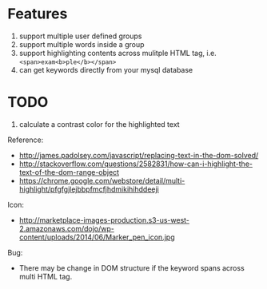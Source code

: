 # Features
1. support multiple user defined groups
2. support multiple words inside a group
3. support highlighting contents across mulitple HTML tag, i.e. `<span>exam<b>ple</b></span>`
4. can get keywords directly from your mysql database

# TODO
1. calculate a contrast color for the highlighted text

Reference:
- http://james.padolsey.com/javascript/replacing-text-in-the-dom-solved/
- http://stackoverflow.com/questions/2582831/how-can-i-highlight-the-text-of-the-dom-range-object
- https://chrome.google.com/webstore/detail/multi-highlight/pfgfgjlejbbpfmcfjhdmikihihddeeji

Icon:
- http://marketplace-images-production.s3-us-west-2.amazonaws.com/dojo/wp-content/uploads/2014/06/Marker_pen_icon.jpg

Bug:
- There may be change in DOM structure if the keyword spans across multi HTML tag.

